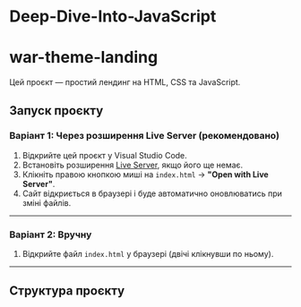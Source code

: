 # Deep-Dive-Into-JavaScript

# war-theme-landing

Цей проєкт — простий лендинг на HTML, CSS та JavaScript.

## Запуск проєкту

### Варіант 1: Через розширення Live Server (рекомендовано)

1. Відкрийте цей проєкт у Visual Studio Code.
2. Встановіть розширення [Live Server](https://marketplace.visualstudio.com/items?itemName=ritwickdey.LiveServer), якщо його ще немає.
3. Клікніть правою кнопкою миші на `index.html` → **"Open with Live Server"**.
4. Сайт відкриється в браузері і буде автоматично оновлюватись при зміні файлів.

---

### Варіант 2: Вручну

1. Відкрийте файл `index.html` у браузері (двічі клікнувши по ньому).

---

## Структура проєкту
